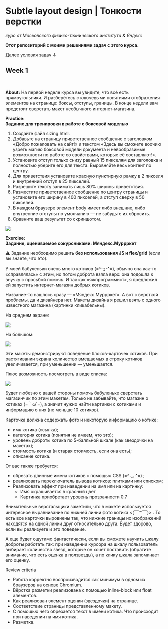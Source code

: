 # Subtle layout design | Тонкости верстки
<i>курс от Московского физико-технического института & Яндекс</i>
<p><b>Этот репозиторий с моими решениями задач с этого курса.</b></p>
<p>Далее условия задач &#8595</p>
<h2>Week 1</h2><br>
<p><b>About:</b> На первой неделе курса вы увидите, что всё есть прямоугольники. И разберётесь с ключевыми понятиями отображения элементов на странице: боксы, отступы, границы. В конце недели вам предстоит сверстать макет необычного интернет-магазина.</p>
<b>Practice:<br>Задание для тренировки в работе с боксовой моделью<br></b>
<ol>
<li>Создайте файл sizing.html.
<li>Добавьте на страницу приветственное сообщение с заголовком «Добро пожаловать на сайт!» и текстом «Здесь вы сможете воочию узреть магию боксовой модели документа и невообразимые возможности по работе со свойствами, которые её составляют!».
<li>Установите отступ только снизу равный 15 пикселям для заголовка и полностью уберите его для текста. Выровняйте весь контент по центру.
<li>Для приветствия установите красную пунктирную рамку в 2 пикселя и внутренний отступ в 25 пикселей.
<li>Разрешите тексту занимать лишь 80% ширины приветствия.
<li>Разместите приветственное сообщение по центру страницы и установите его ширину в 400 пикселей, а отступ сверху в 50 пикселей.
<li>В каждом браузере элемент body имеет либо внешние, либо внутренние отступы по умолчанию — не забудьте их сбросить.
<li>Сравните ваш результат со скриншотом.</ol>
<img src="https://d3c33hcgiwev3.cloudfront.net/imageAssetProxy.v1/zzVj-7eHEee_FgpHp2PMDg_cbb5824b72e323db78a99ff1f3068ab8_sizing.png?expiry=1576368000000&hmac=fl_ImoNG5D5fwqgaSB8hHNkXIPQu3931edy3-ivyyRk">

<b>Exercise:</b><br><b>Задание, оцениваемое сокурсниками: Мяндекс.Муррркет</b><br>
<p>⚠️ Задание необходимо решить <strong>без использования JS и flex/grid</strong> (если вы знаете, что это).</p>
<p>У моей бабуленьки очень много котиков (=^･ｪ･^=), обычно она как-то «справлялась» с этим, но потом доброта взяла верх: она подошла к внучку с просьбой помочь. И так как «яжпрограммист», я предложил ей запустить интернет-магазин добрых котиков.</p>
<p>Название-то нашлось сразу — «Мяндекс.Муррркет». А вот с версткой проблемы, да и дизайнера нет. Макеты дизайна я решил взять с одного известного магазина (картинки кликабельны).<p>
<p>На среднем экране:</p>
<img src="https://d3c33hcgiwev3.cloudfront.net/imageAssetProxy.v1/UG594FtMEeejtgqYK5OBTg_153db2c80f54771939004f6d553175fb_1.PNG?expiry=1576368000000&hmac=T68VRLcDjlGx_KFs35qktVaHMR12DvUuEaqnj2cdwac">
<p>На большом:</p>
<img src="https://d3c33hcgiwev3.cloudfront.net/imageAssetProxy.v1/YQ5SRltMEee7Ng519iSOCg_e7692ff3bc7b446c5f702bc765e423e6_2.png?expiry=1576368000000&hmac=gAcVKZoISRM-QWiUgUw-PpKaUrR70sMV9JxhIJAunlc">
<p>Эти макеты демонстрируют поведение блоков-карточек котиков. При растягивании экрана количество вмещаемых в строку котиков увеличивается, при уменьшении — уменьшается.</p>
<p>Плюс возможность посмотреть в виде списка:</p>
<img src="https://d3c33hcgiwev3.cloudfront.net/imageAssetProxy.v1/fRIbZltMEeeliw7ADgKLdA_c973acfe4d73a4a0807f15ad09862aab_3.png?expiry=1576368000000&hmac=ND0ZkN8gZFwQeA3ncsSoCqdwdHk-Sd2W5grQvfsoIIA">
<p>Будет любезно с вашей стороны помочь бабуленьке сверстать магазинчик по этим макетам. Только не забывайте, что магазин о котиках (=｀ω´=), а значит нужно найти картинки с котиками и информацию о них (не меньше 10 котиков).</p>
Карточка должна содержать фото и некоторую информацию о котике:
<ul><li>имя котика (ссылка);
<li>категория котика (понятия не имеем, что это);
<li>уровень доброты котика по 5-балльной шкале (как звездочки на макетах);
<li>стоимость котика (и старая стоимость, если она есть);
<li>описание котика.</ul>
От вас также требуется:
<ul><li>обрезать длинные имена котиков с помощью CSS (=^ ◡ ^=) ;
<li>реализовать переключатель вывода котиков: плитками или списком;
<li>Реализовать эффект при наведении на имя или на картинку:
<ul><li>Имя окрашивается в красный цвет
<li>Картинка приобретает уровень прозрачности 0.7</ul></ul>
<p>Внимательные верстальщики заметили, что в макете используется интересное выравнивание по нижней линии фото котика <(￣︶￣)> . То есть все карточки выровнены так, что нижние границы их изображений находятся на одной линии друг относительно друга. Будет здорово, если вы реализуете и это поведение.</p>
<p>А еще будет ощутимо фантастически, если вы сможете научить шкалу доброты работать так: при наведении курсора на шкалу пользователь выбирает количество звезд, которые он хочет поставить (обратите внимание, что есть оценка в ползвезды), а по клику шкала запоминает его оценку.</p>
Review criteria
<ul><li>Работа корректно воспроизводится как минимум в одном из браузеров на основе Chromium.
<li>Вёрстка разметки реализована с помощью inline-block или float элементов.
<li>Как реализован элемент оценки (звездочки) на странице.
<li>Соответствие страницы представленному макету.
<li>С помощью чего обрезается текст в имени котика. Что происходит при наведении на имя котика.
<li>Разметка.</ul>
